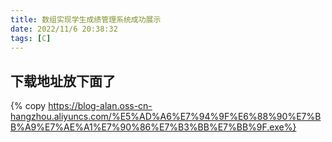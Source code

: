 ```yaml
---
title: 数组实现学生成绩管理系统成功展示
date: 2022/11/6 20:38:32
tags: [C]
---
```

## 下载地址放下面了
{% copy https://blog-alan.oss-cn-hangzhou.aliyuncs.com/%E5%AD%A6%E7%94%9F%E6%88%90%E7%BB%A9%E7%AE%A1%E7%90%86%E7%B3%BB%E7%BB%9F.exe%}

